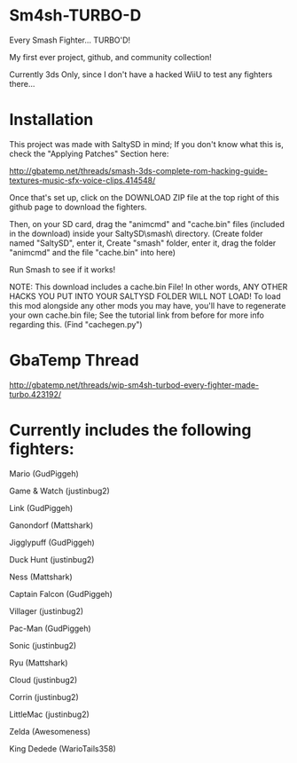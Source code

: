 # Sm4sh-TURBO-D

Every Smash Fighter... TURBO'D!

My first ever project, github, and community collection!

Currently 3ds Only, since I don't have a hacked WiiU to test any fighters there...

# Installation

This project was made with SaltySD in mind; If you don't know what this is, check the "Applying Patches" Section here:

http://gbatemp.net/threads/smash-3ds-complete-rom-hacking-guide-textures-music-sfx-voice-clips.414548/

Once that's set up, click on the DOWNLOAD ZIP file at the top right of this github page to download the fighters.

Then, on your SD card, drag the "animcmd" and "cache.bin" files (included in the download) inside your SaltySD\smash\ directory. (Create folder named "SaltySD", enter it, Create "smash" folder, enter it, drag the folder "animcmd" and the file "cache.bin" into here)

Run Smash to see if it works!

NOTE: This download includes a cache.bin File! In other words, ANY OTHER HACKS YOU PUT INTO YOUR SALTYSD FOLDER WILL NOT LOAD! To load this mod alongside any other mods you may have, you'll have to regenerate your own cache.bin file; See the tutorial link from before for more info regarding this. (Find "cachegen.py")

# GbaTemp Thread

http://gbatemp.net/threads/wip-sm4sh-turbod-every-fighter-made-turbo.423192/


# Currently includes the following fighters:

Mario (GudPiggeh)

Game & Watch (justinbug2)

Link (GudPiggeh)

Ganondorf (Mattshark)

Jigglypuff (GudPiggeh)

Duck Hunt (justinbug2)

Ness (Mattshark)

Captain Falcon (GudPiggeh)

Villager (justinbug2)

Pac-Man (GudPiggeh)

Sonic (justinbug2)

Ryu (Mattshark)

Cloud (justinbug2)

Corrin (justinbug2)

LittleMac (justinbug2)

Zelda (Awesomeness)

King Dedede (WarioTails358)
